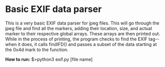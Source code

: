 # Basic EXIF data parser

This is a very basic EXIF data parser for jpeg files. This will go through the jpeg file and find all the markers, adding their location, size, and actual marker to their respective global arrays. These arrays are then printed out. While in the process of printing, the program checks to find the EXIF tag--when it does, it calls findIFD() and passes a subset of the data starting at the 0x4d mark to the function.


**How to run:** $>python3 exif.py [file name]
